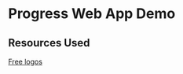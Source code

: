 # Progress Web App Demo

## Resources Used
<a href="https://www.logobee.com/logo-design-blog/post/free-logos">Free logos</a>
